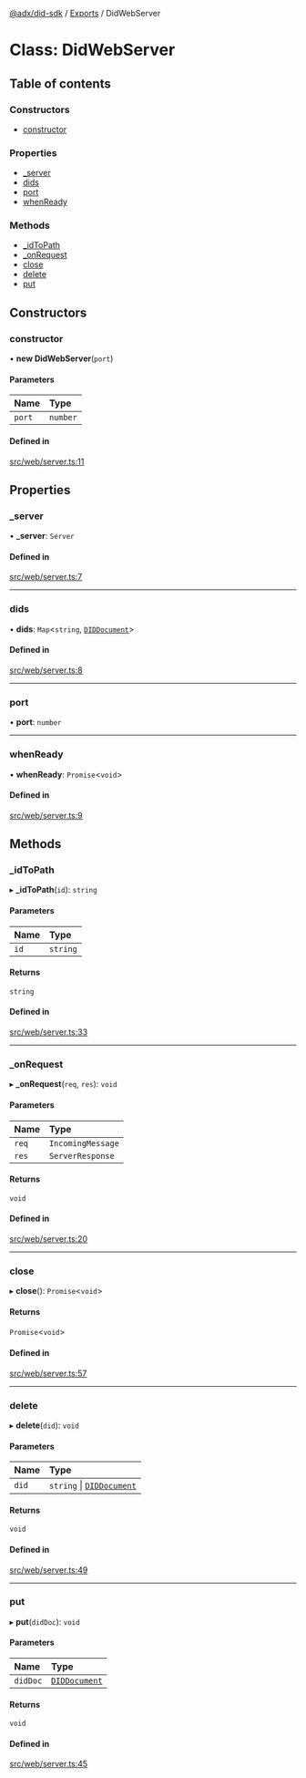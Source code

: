 [@adx/did-sdk](../README.md) / [Exports](../modules.md) / DidWebServer

# Class: DidWebServer

## Table of contents

### Constructors

- [constructor](DidWebServer.md#constructor)

### Properties

- [\_server](DidWebServer.md#_server)
- [dids](DidWebServer.md#dids)
- [port](DidWebServer.md#port)
- [whenReady](DidWebServer.md#whenready)

### Methods

- [\_idToPath](DidWebServer.md#_idtopath)
- [\_onRequest](DidWebServer.md#_onrequest)
- [close](DidWebServer.md#close)
- [delete](DidWebServer.md#delete)
- [put](DidWebServer.md#put)

## Constructors

### constructor

• **new DidWebServer**(`port`)

#### Parameters

| Name | Type |
| :------ | :------ |
| `port` | `number` |

#### Defined in

[src/web/server.ts:11](https://github.com/bluesky-social/bluesky-prototype/blob/05593da/did-sdk/src/web/server.ts#L11)

## Properties

### \_server

• **\_server**: `Server`

#### Defined in

[src/web/server.ts:7](https://github.com/bluesky-social/bluesky-prototype/blob/05593da/did-sdk/src/web/server.ts#L7)

___

### dids

• **dids**: `Map`<`string`, [`DIDDocument`](../modules.md#diddocument)\>

#### Defined in

[src/web/server.ts:8](https://github.com/bluesky-social/bluesky-prototype/blob/05593da/did-sdk/src/web/server.ts#L8)

___

### port

• **port**: `number`

___

### whenReady

• **whenReady**: `Promise`<`void`\>

#### Defined in

[src/web/server.ts:9](https://github.com/bluesky-social/bluesky-prototype/blob/05593da/did-sdk/src/web/server.ts#L9)

## Methods

### \_idToPath

▸ **_idToPath**(`id`): `string`

#### Parameters

| Name | Type |
| :------ | :------ |
| `id` | `string` |

#### Returns

`string`

#### Defined in

[src/web/server.ts:33](https://github.com/bluesky-social/bluesky-prototype/blob/05593da/did-sdk/src/web/server.ts#L33)

___

### \_onRequest

▸ **_onRequest**(`req`, `res`): `void`

#### Parameters

| Name | Type |
| :------ | :------ |
| `req` | `IncomingMessage` |
| `res` | `ServerResponse` |

#### Returns

`void`

#### Defined in

[src/web/server.ts:20](https://github.com/bluesky-social/bluesky-prototype/blob/05593da/did-sdk/src/web/server.ts#L20)

___

### close

▸ **close**(): `Promise`<`void`\>

#### Returns

`Promise`<`void`\>

#### Defined in

[src/web/server.ts:57](https://github.com/bluesky-social/bluesky-prototype/blob/05593da/did-sdk/src/web/server.ts#L57)

___

### delete

▸ **delete**(`did`): `void`

#### Parameters

| Name | Type |
| :------ | :------ |
| `did` | `string` \| [`DIDDocument`](../modules.md#diddocument) |

#### Returns

`void`

#### Defined in

[src/web/server.ts:49](https://github.com/bluesky-social/bluesky-prototype/blob/05593da/did-sdk/src/web/server.ts#L49)

___

### put

▸ **put**(`didDoc`): `void`

#### Parameters

| Name | Type |
| :------ | :------ |
| `didDoc` | [`DIDDocument`](../modules.md#diddocument) |

#### Returns

`void`

#### Defined in

[src/web/server.ts:45](https://github.com/bluesky-social/bluesky-prototype/blob/05593da/did-sdk/src/web/server.ts#L45)
